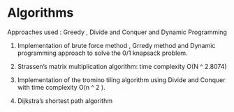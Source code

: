 # Algorithms
Approaches used : Greedy , Divide and Conquer and  Dynamic Programming 

1. Implementation of brute force method , Grredy method and Dynamic programming approach to solve the 0/1 knapsack problem.

2. Strassen’s matrix multiplication algorithm: time complexity O(N ^ 2.8074)

3. Implementation of the tromino tiling algorithm using Divide and Conquer with time complexity O(n ^ 2 ).

4. Dijkstra’s shortest path algorithm
